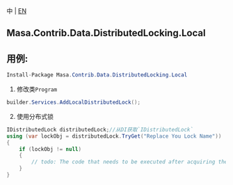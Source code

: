 中 | [EN](README.md)

## Masa.Contrib.Data.DistributedLocking.Local

## 用例:

```c#
Install-Package Masa.Contrib.Data.DistributedLocking.Local
```

1. 修改类`Program`

``` C#
builder.Services.AddLocalDistributedLock();
```

2. 使用分布式锁

``` C#
IDistributedLock distributedLock;//从DI获取`IDistributedLock`
using (var lockObj = distributedLock.TryGet("Replace You Lock Name"))
{
    if (lockObj != null)
    {
        // todo: The code that needs to be executed after acquiring the distributed lock
    }
}
```